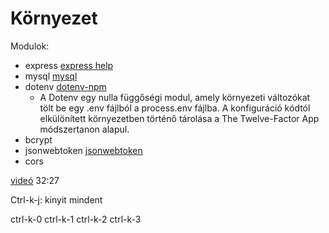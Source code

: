 # Környezet
Modulok:
- express [express help](http://expressjs.com/en/5x/api.html#res)
- mysql [mysql](https://www.npmjs.com/package/mysql)
- dotenv [dotenv-npm](https://www.npmjs.com/package/dotenv)
    - A Dotenv egy nulla függőségi modul, amely környezeti változókat tölt be egy .env fájlból a process.env fájlba. A konfiguráció kódtól elkülönített környezetben történő tárolása a The Twelve-Factor App módszertanon alapul.
- bcrypt   
- jsonwebtoken  [jsonwebtoken](https://www.npmjs.com/package/jsonwebtoken)
- cors


[videó](https://www.youtube.com/watch?v=WfCJ3sHnLBM)
32:27

Ctrl-k-j: kinyit mindent

ctrl-k-0
ctrl-k-1
ctrl-k-2
ctrl-k-3